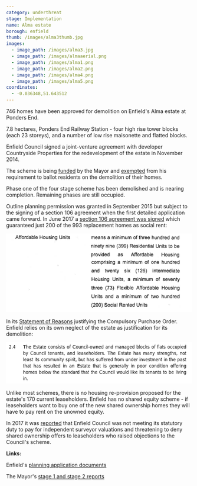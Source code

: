 ```yaml
---
category: underthreat
stage: Implementation 
name: Alma estate 
borough: enfield
thumb: /images/alma3thumb.jpg
images:
  - image_path: /images/alma3.jpg
  - image_path: /images/almaaerial.png
  - image_path: /images/alma1.png
  - image_path: /images/alma2.png
  - image_path: /images/alma4.png
  - image_path: /images/alma5.png
coordinates: 
  - -0.036348,51.643512
---
```

746 homes have been approved for demolition on Enfield's Alma estate at Ponders End.

7.8 hectares, Ponders End Railway Station - four high rise tower blocks (each 23 storeys), and a number of low rise maisonette and flatted blocks.

Enfield Council signed a joint-venture agreement with developer Countryside Properties for the redevelopment of the estate in November 2014. 

The scheme is being [funded](/approved/funding) by the Mayor and [exempted](/approved/ballotexemptions) from his requirement to ballot residents on the demolition of their homes.

Phase one of the four stage scheme has been demolished and is nearing completion. Remaining phases are still occupied.

Outline planning permission was granted in September 2015 but subject to the signing of a section 106 agreement when the first detailed application came forward. In June 2017 a [section 106 agreement was signed](/images/almas106.pdf) which guaranteed just 200 of the 993 replacement homes as social rent:

<img src="/images/almaah.png" class="img-fluid rounded img-thumbnail">

In its [Statement of Reasons](/images/almacpo.pdf) justifying the Compulsory Purchase Order. Enfield relies on its own neglect of the estate as justification for its demolition:

<img src="/images/almacpo.png" class="img-fluid rounded img-thumbnail">

Unlike most schemes, there is no housing re-provision proposed for the estate's 170 current leaseholders. Enfield has no shared equity scheme - if leaseholders want to buy one of the new shared ownership homes they will have to pay rent on the unowned equity.

In 2017 it was [reported](http://www.ourcity.london/issues/regeneration/blackmail-at-the-alma-estate/) that Enfield Council was not meeting its statutory duty to pay for independent surveyor valuations and threatening to deny shared ownership offers to leaseholders who raised objections to the Council's scheme.

__Links:__

Enfield's [planning application documents](https://planningandbuildingcontrol.enfield.gov.uk/online-applications/applicationDetails.do?activeTab=documents&keyVal=NO8O9NJN28000)

The Mayor's [stage 1 and stage 2 reports](https://www.london.gov.uk/sites/default/files/public%3A//public%3A//PAWS/media_id_285804///alma_estate_report.pdf)


